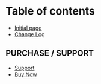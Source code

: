 # Table of contents

* [Initial page](README.md)
* [Change Log](change-log.md)

## PURCHASE / SUPPORT

* [Support](https://support.varunsridharan.in/)
* [Buy Now](https://1.envato.market/wcbpu)

